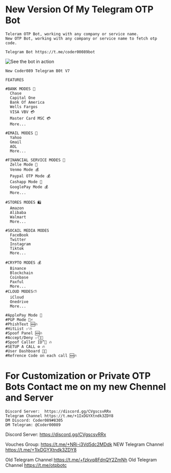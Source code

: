 # New Version Of My Telegram OTP Bot

    Teleram OTP Bot, working with any company or service name.
    New OTP Bot, working with any company or service name to fetch otp code. 
    
    Telegram Bot https://t.me/coder00089bot

![See the bot in action](https://user-images.githubusercontent.com/117955242/218443550-f28fed1b-b945-4061-993e-0f91ddd95fd3.jpeg)

    New Coder089 Telegram B0t V7
    
    FEATURES
    
    #BANK MODES 🏦
      Chase
      Capital One
      Bank Of America
      Wells Fargos
      VISA VBV 💳
      Master Card MSC 💳
      More...
    
    #EMAIL MODES 📧
      Yahoo
      Gmail
      AOL
      More...
    
    #FINANCIAL SERVICE MODES 📧
      Zelle Mode 🏦
      Venmo Mode 💰
      Paypal OTP Mode 💰
      Cashapp Mode 💸
      GooglePay Mode 💰
      More...
    
    #STORES MODES 🛍
      Amazon
      Alibaba
      Walmart
      More...
     
    #SOCAIL MEDIA MODES
      FaceBook
      Twitter
      Instagram
      Tiktok
      More...
    
    #CRYPTO MODES 💰
      Binance
      Blockchain
      Coinbase
      Paxful
      More...
    #CLOUD MODES⛅️
      iCloud
      Onedrive
      More...
    
    #ApplePay Mode 🍏
    #PGP Mode 📱⚡️
    #PhishText 🆕🔥
    #HitList ✅🔥
    #Spoof Panel 🆕🔥
    #Accept/Deny ✅📱🔥
    #Spoof Caller ID”🤡 🔥
    #SETUP A CALL ⚙️ 🔥
    #User Dashboard 📱🔥
    #Refrence Code on each call 🆕🔥


# For Customization or Private OTP Bots Contact me on my new Chennel and Server

    Discord Server:  https://discord.gg/CVgscsvRRx
    Telegram Channel https://t.me/+1IxDGYXtndk3ZDY8
    DM Discord: Coder089#8305
    DM Telegram: @Coder00089
Discord Server: https://discord.gg/CVgscsvRRx

Vouches Group: https://t.me/+NRi-i3Vd5dc2MDdk
NEW Telegram Channel https://t.me/+1IxDGYXtndk3ZDY8

Old Telegram Channel https://t.me/+fzkvq8FdnQY2ZmNh
Old Telegram Channel https://t.me/otpbotc
